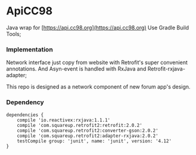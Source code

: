 # ApiCC98

Java wrap for [https://api.cc98.org](https://api.cc98.org)
Use Gradle Build Tools;
### Implementation

Network interface just copy from website with Retrofit's super convenient annotations.
And Asyn-event is handled with RxJava and Retrofit-rxjava-adapter;

This repo is designed as a network component of new forum app's design.

### Dependency

```
dependencies {
    compile 'io.reactivex:rxjava:1.1.1'
    compile 'com.squareup.retrofit2:retrofit:2.0.2'
    compile 'com.squareup.retrofit2:converter-gson:2.0.2'
    compile 'com.squareup.retrofit2:adapter-rxjava:2.0.2'
    testCompile group: 'junit', name: 'junit', version: '4.12'
}
```

